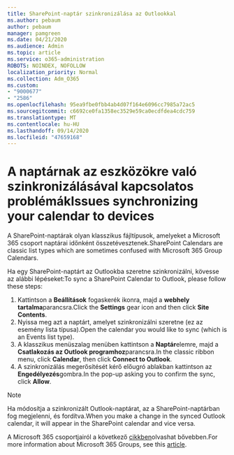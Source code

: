 ```yaml
---
title: SharePoint-naptár szinkronizálása az Outlookkal
ms.author: pebaum
author: pebaum
manager: pamgreen
ms.date: 04/21/2020
ms.audience: Admin
ms.topic: article
ms.service: o365-administration
ROBOTS: NOINDEX, NOFOLLOW
localization_priority: Normal
ms.collection: Adm_O365
ms.custom:
- "9000677"
- "2586"
ms.openlocfilehash: 95ea9fbe0fbb4ab4d07f164e6096cc7985a72ac5
ms.sourcegitcommit: c6692ce0fa1358ec3529e59ca0ecdfdea4cdc759
ms.translationtype: MT
ms.contentlocale: hu-HU
ms.lasthandoff: 09/14/2020
ms.locfileid: "47659168"
---
```

# <a name="issues-synchronizing-your-calendar-to-devices"></a><span data-ttu-id="b0b53-102">A naptárnak az eszközökre való szinkronizálásával kapcsolatos problémák</span><span class="sxs-lookup"><span data-stu-id="b0b53-102">Issues synchronizing your calendar to devices</span></span>

<span data-ttu-id="b0b53-103">A SharePoint-naptárak olyan klasszikus fájltípusok, amelyeket a Microsoft 365 csoport naptárai időnként összetévesztenek.</span><span class="sxs-lookup"><span data-stu-id="b0b53-103">SharePoint Calendars are classic list types which are sometimes confused with Microsoft 365 Group Calendars.</span></span>

<span data-ttu-id="b0b53-104">Ha egy SharePoint-naptárt az Outlookba szeretne szinkronizálni, kövesse az alábbi lépéseket:</span><span class="sxs-lookup"><span data-stu-id="b0b53-104">To sync a SharePoint Calendar to Outlook, please follow these steps:</span></span>

1. <span data-ttu-id="b0b53-105">Kattintson a **Beállítások** fogaskerék ikonra, majd a **webhely tartalma**parancsra.</span><span class="sxs-lookup"><span data-stu-id="b0b53-105">Click the **Settings** gear icon and then click **Site Contents**.</span></span>
2. <span data-ttu-id="b0b53-106">Nyissa meg azt a naptárt, amelyet szinkronizálni szeretne (ez az esemény lista típusa).</span><span class="sxs-lookup"><span data-stu-id="b0b53-106">Open the calendar you would like to sync (which is an Events list type).</span></span>
3. <span data-ttu-id="b0b53-107">A klasszikus menüszalag menüben kattintson a **Naptár**elemre, majd a **Csatlakozás az Outlook programhoz**parancsra.</span><span class="sxs-lookup"><span data-stu-id="b0b53-107">In the classic ribbon menu, click **Calendar**, then click **Connect to Outlook**.</span></span>
4. <span data-ttu-id="b0b53-108">A szinkronizálás megerősítését kérő előugró ablakban kattintson az **Engedélyezés**gombra.</span><span class="sxs-lookup"><span data-stu-id="b0b53-108">In the pop-up asking you to confirm the sync, click **Allow**.</span></span>

>[!Note]
> <span data-ttu-id="b0b53-109">Ha módosítja a szinkronizált Outlook-naptárat, az a SharePoint-naptárban fog megjelenni, és fordítva.</span><span class="sxs-lookup"><span data-stu-id="b0b53-109">When you make a change in the synced Outlook calendar, it will appear in the SharePoint calendar and vice versa.</span></span>

<span data-ttu-id="b0b53-110">A Microsoft 365 csoportjairól a következő [cikkben](https://support.office.com/article/Learn-about-Office-365-groups-b565caa1-5c40-40ef-9915-60fdb2d97fa2)olvashat bővebben.</span><span class="sxs-lookup"><span data-stu-id="b0b53-110">For more information about Microsoft 365 Groups, see this [article](https://support.office.com/article/Learn-about-Office-365-groups-b565caa1-5c40-40ef-9915-60fdb2d97fa2).</span></span>
